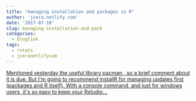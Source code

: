 ```yaml
---
title: "managing installation and packages in R"
author: 'jvera.netlify.com'
date: '2017-07-18'
slug: managing-installation-and-pack
categories:
  - bloglink
tags:
  - rstats
  - jveranetlifycom
---
```


[Mentioned yesterday the useful library pacman , so a brief comment about it is due. But I'm going to recommend installR for managing updates first (packages and R itself). With a console command, and just for windows users, it's so easy to keep your Rstudio...<click to read more>](http://jvera.netlify.com/post/2017/07/18/managing-installation-and-packages-in-r-installr-pacman/)

